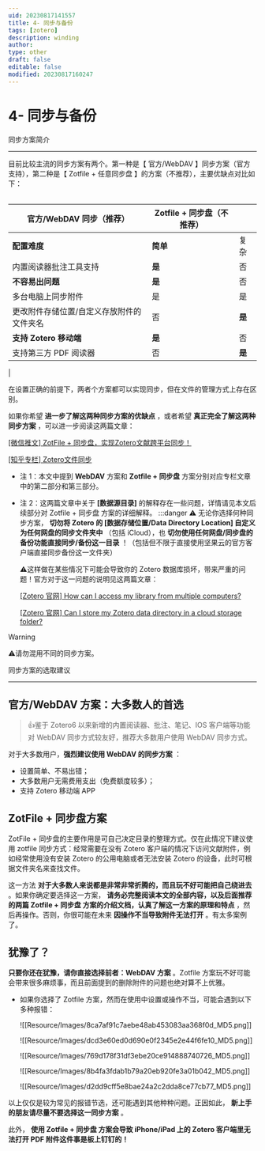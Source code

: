 ```yaml
---
uid: 20230817141557
title: 4- 同步与备份
tags: [zotero]
description: winding
author: 
type: other
draft: false
editable: false
modified: 20230817160247
---
```


# 4- 同步与备份

同步方案简介

---

目前比较主流的同步方案有两个。第一种是【 官方/WebDAV 】同步方案（官方支持），第二种是【 Zotfile + 任意同步盘 】的方案（不推荐），主要优缺点对比如下：

|                                           |                                |        |
| ----------------------------------------- | ------------------------------ | ------ |

| **官方/WebDAV 同步（推荐）**               | **Zotfile + 同步盘（不推荐）** |        |
| ---                                       | ---                            | ---    |
| **配置难度**                              | **简单**                       | 复杂   |
| 内置阅读器批注工具支持                    | **是**                         | 否     |
| **不容易出问题**                          | **是**                         | 否     |
| 多台电脑上同步附件                        | 是                             | 是     |
| 更改附件存储位置/自定义存放附件的文件夹名 | 否                             | **是** |
| **支持 Zotero 移动端**                      | **是**                         | 否     |
| 支持第三方 PDF 阅读器                       | 否                             | **是**
|

在设置正确的前提下，两者个方案都可以实现同步，但在文件的管理方式上存在区别。

如果你希望 **进一步了解这两种同步方案的优缺点** ，或者希望 **真正完全了解这两种同步方案** ，可以进一步阅读这两篇文章：

[ \[微信推文\] ZotFile + 同步盘，实现Zotero文献跨平台同步！](https://gitee.com/link?target=https%3A%2F%2Fmp.weixin.qq.com%2Fs%2F0heWcOlwgrF6GHmPTc-poA)

[ \[知乎专栏\] Zotero文件同步](https://gitee.com/link?target=https%3A%2F%2Fzhuanlan.zhihu.com%2Fp%2F361587962)

* 注 1：本文中提到 **WebDAV** 方案和 **Zotfile + 同步盘** 方案分别对应专栏文章中的第二部分和第三部分。
* 注 2：这两篇文章中关于 **\[数据源目录\]** 的解释存在一些问题，详情请见本文后续部分对 Zotfile + 同步盘 方案的详细解释。 :::danger ⚠️ 无论你选择何种同步方案， **切勿将 Zotero 的 \[数据存储位置/Data Directory Location\] 自定义为任何网盘的同步文件夹中** （包括 iCloud），也 **切勿使用任何网盘/同步盘的备份功能直接同步/备份这一目录** ！（包括但不限于直接使用坚果云的官方客户端直接同步备份这一文件夹）

    ⚠️这样做在某些情况下可能会导致你的 Zotero 数据库损坏，带来严重的问题！官方对于这一问题的说明见这两篇文章：

    [ \[Zotero 官网\] How can I access my library from multiple computers?](https://www.zotero.org/support/sync#alternative_syncing_solutions)

    [ \[Zotero 官网\] Can I store my Zotero data directory in a cloud storage folder?](https://www.zotero.org/support/kb/data_directory_in_cloud_storage_folder)

> [!warning]
> ⚠️请勿混用不同的同步方案。

同步方案的选取建议

---


官方/WebDAV 方案：大多数人的首选
--------------------

> 👍鉴于 Zotero6 以来新增的内置阅读器、批注、笔记、IOS 客户端等功能对 WebDAV 同步方式较友好，推荐大多数用户使用 WebDAV 同步方式。

对于大多数用户，**强烈建议使用 WebDAV 的同步方案** ：

* 设置简单、不易出错；
* 大多数用户无需费用支出（免费额度较多）；
* 支持 Zotero 移动端 APP

ZotFile + 同步盘方案
---------------

ZotFile + 同步盘的主要作用是可自己决定目录的整理方式。仅在此情况下建议使用 zotfile 同步方式：经常需要在没有 Zotero 客户端的情况下访问文献附件，例如经常使用没有安装 Zotero 的公用电脑或者无法安装 Zotero 的设备，此时可根据文件夹名来查找文件。

这一方法 **对于大多数人来说都是非常非常折腾的，而且玩不好可能把自己绕进去** 。如果你确定要选择这一方案， **请务必完整阅读本文的全部内容，以及后面推荐的两篇 Zotfile + 同步盘 方案的介绍文档，认真了解这一方案的原理和特点** ，然后再操作。否则，你很可能在未来 **因操作不当导致附件无法打开** 。有太多案例了。

犹豫了？
----

**只要你还在犹豫，请你直接选择前者：WebDAV 方案** 。Zotfile 方案玩不好可能会带来很多麻烦事，而且前面提到的删除附件的问题也绝对算不上优雅。

* 如果你选择了 Zotfile 方案，然而在使用中设置或操作不当，可能会遇到以下多种报错：

    ![[Resource/Images/8ca7af91c7aebe48ab453083aa368f0d_MD5.png]]

    ![[Resource/Images/dcd3e60ed0d690e0f2345e2e44f6fe10_MD5.png]]

    ![[Resource/Images/769d178f31df3ebe20ce914888740726_MD5.png]]

    ![[Resource/Images/8b4fa3fdab1b79a20eb920fe3a01b042_MD5.png]]

    ![[Resource/Images/d2dd9cff5e8bae24a2c2dda8ce77cb77_MD5.png]]

以上仅仅是较为常见的报错节选，还可能遇到其他种种问题。正因如此， **新上手的朋友请尽量不要选择这一同步方案** 。

此外， **使用 Zotfile + 同步盘 方案会导致 iPhone/iPad 上的 Zotero 客户端里无法打开 PDF 附件这件事是板上钉钉的！**